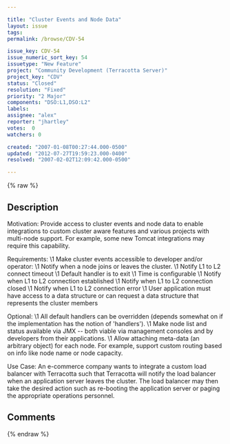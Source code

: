 ```yaml
---

title: "Cluster Events and Node Data"
layout: issue
tags: 
permalink: /browse/CDV-54

issue_key: CDV-54
issue_numeric_sort_key: 54
issuetype: "New Feature"
project: "Community Development (Terracotta Server)"
project_key: "CDV"
status: "Closed"
resolution: "Fixed"
priority: "2 Major"
components: "DSO:L1,DSO:L2"
labels: 
assignee: "alex"
reporter: "jhartley"
votes:  0
watchers: 0

created: "2007-01-08T00:27:44.000-0500"
updated: "2012-07-27T19:59:23.000-0400"
resolved: "2007-02-02T12:09:42.000-0500"

---
```




{% raw %}



## Description

<div markdown="1" class="description">

Motivation:
Provide access to cluster events and node data to enable integrations to custom cluster aware features and various projects with multi-node support. For example, some new Tomcat integrations may require this capability.

Requirements:
   \1 Make cluster events accessible to developer and/or operator:
       \1 Notify when a node joins or leaves the cluster.
       \1 Notify L1 to L2 connect timeout
           \1 Default handler is to exit
           \1 Time is configurable
       \1 Notify when L1 to L2 connection established
       \1 Notify when L1 to L2 connection closed
       \1 Notify when L1 to L2 connection error
   \1 User application must have access to a data structure or can request a data structure that represents the cluster members

Optional:
   \1 All default handlers can be overridden (depends somewhat on if the implementation has the notion of 'handlers').
   \1 Make node list and status available via JMX -- both viable via management consoles and by developers from their applications.
   \1 Allow attaching meta-data (an arbitrary object) for each node.  For example, support custom routing based on info like node name or node capacity.

Use Case:
An e-commerce company wants to integrate a custom load balancer with Terracotta such that Terracotta will notify the load balancer when an application server leaves the cluster.  The load balancer may then take the desired action such as re-booting the application server or paging the appropriate operations personnel.


</div>

## Comments



{% endraw %}
